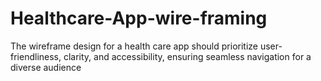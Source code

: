 # Healthcare-App-wire-framing
The wireframe design for a health care app should prioritize user-friendliness, clarity, and accessibility, ensuring seamless navigation for a diverse audience
